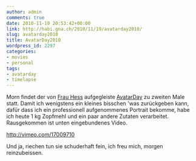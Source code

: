 ```yaml
---
author: admin
comments: true
date: 2010-11-19 20:53:42+00:00
link: http://habi.gna.ch/2010/11/19/avatarday2010/
slug: avatarday2010
title: AvatarDay2010
wordpress_id: 2297
categories:
- movies
- personal
tags:
- avatarday
- timelapse
---
```


Morn findet der von [Frau Hess](http://pictura.ch/) aufgegleiste [AvatarDay](http://avatarday2010.tumblr.com/) zu zweiten Male statt. Damit ich wenigstens ein kleines bisschen 'was zurückgeben kann, dafür dass ich ein professionell aufgenommenes Portrait bekomme, habe ich heute 1 kg Zopfmehl und ein paar andere Zutaten verarbeitet. Rausgekommen ist unten eingebundenes Video.

http://vimeo.com/17009710

Und ja, riechen tun sie schuderhaft fein, ich freu mich, morgen reinzubeissen.
